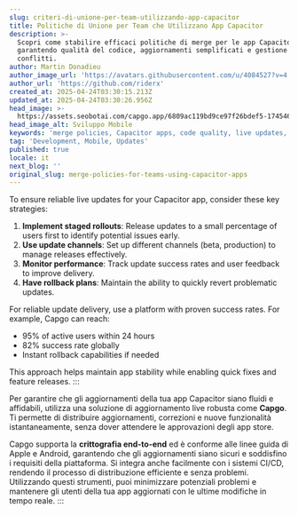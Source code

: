 ```yaml
---
slug: criteri-di-unione-per-team-utilizzando-app-capacitor
title: Politiche di Unione per Team che Utilizzano App Capacitor
description: >-
  Scopri come stabilire efficaci politiche di merge per le app Capacitor,
  garantendo qualità del codice, aggiornamenti semplificati e gestione dei
  conflitti.
author: Martin Donadieu
author_image_url: 'https://avatars.githubusercontent.com/u/4084527?v=4'
author_url: 'https://github.com/riderx'
created_at: 2025-04-24T03:30:15.213Z
updated_at: 2025-04-24T03:30:26.956Z
head_image: >-
  https://assets.seobotai.com/capgo.app/6809ac119bd9ce97f26bdef5-1745465426956.jpg
head_image_alt: Sviluppo Mobile
keywords: 'merge policies, Capacitor apps, code quality, live updates, branch management'
tag: 'Development, Mobile, Updates'
published: true
locale: it
next_blog: ''
original_slug: merge-policies-for-teams-using-capacitor-apps
---
```

To ensure reliable live updates for your Capacitor app, consider these key strategies:

1. **Implement staged rollouts**: Release updates to a small percentage of users first to identify potential issues early.
2. **Use update channels**: Set up different channels (beta, production) to manage releases effectively.
3. **Monitor performance**: Track update success rates and user feedback to improve delivery.
4. **Have rollback plans**: Maintain the ability to quickly revert problematic updates.

For reliable update delivery, use a platform with proven success rates. For example, Capgo can reach:
- 95% of active users within 24 hours
- 82% success rate globally
- Instant rollback capabilities if needed

This approach helps maintain app stability while enabling quick fixes and feature releases.
:::

Per garantire che gli aggiornamenti della tua app Capacitor siano fluidi e affidabili, utilizza una soluzione di aggiornamento live robusta come **Capgo**. Ti permette di distribuire aggiornamenti, correzioni e nuove funzionalità istantaneamente, senza dover attendere le approvazioni degli app store.

Capgo supporta la **crittografia end-to-end** ed è conforme alle linee guida di Apple e Android, garantendo che gli aggiornamenti siano sicuri e soddisfino i requisiti della piattaforma. Si integra anche facilmente con i sistemi CI/CD, rendendo il processo di distribuzione efficiente e senza problemi. Utilizzando questi strumenti, puoi minimizzare potenziali problemi e mantenere gli utenti della tua app aggiornati con le ultime modifiche in tempo reale.
:::
